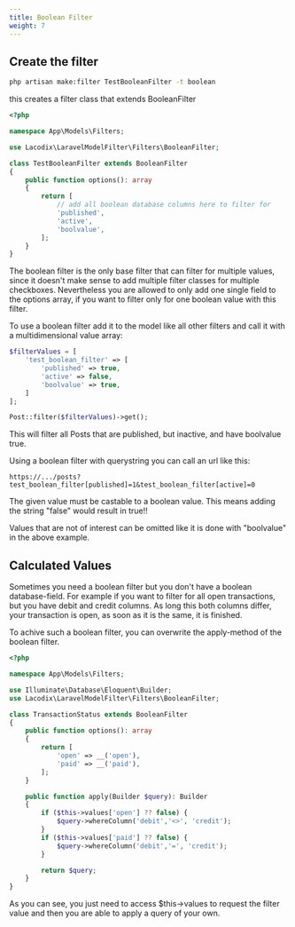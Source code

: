 ```yaml
---
title: Boolean Filter
weight: 7
---
```


## Create the filter

```bash
php artisan make:filter TestBooleanFilter -t boolean
```

this creates a filter class that extends BooleanFilter

```php
<?php

namespace App\Models\Filters;

use Lacodix\LaravelModelFilter\Filters\BooleanFilter;

class TestBooleanFilter extends BooleanFilter
{
    public function options(): array
    {
        return [
            // add all boolean database columns here to filter for 
            'published',
            'active',
            'boolvalue',
        ];
    }
}
```

The boolean filter is the only base filter that can filter for multiple values, since
it doesn't make sense to add multiple filter classes for multiple checkboxes.
Nevertheless you are allowed to only add one single field to the options array,
if you want to filter only for one boolean value with this filter.

To use a boolean filter add it to the model like all other filters and
call it with a multidimensional value array:

```php
$filterValues = [
    'test_boolean_filter' => [
        'published' => true,
        'active' => false,
        'boolvalue' => true,
    ]
];

Post::filter($filterValues)->get();
```
This will filter all Posts that are published, but inactive, and have boolvalue true.

Using a boolean filter with querystring you can call an url like this:

```
https://.../posts?test_boolean_filter[published]=1&test_boolean_filter[active]=0
```

The given value must be castable to a boolean value. This means adding the string "false" would result in true!!

Values that are not of interest can be omitted like it is done with "boolvalue" in the above example.

## Calculated Values

Sometimes you need a boolean filter but you don't have a boolean database-field. For example
if you want to filter for all open transactions, but you have debit and credit columns. As long this both
columns differ, your transaction is open, as soon as it is the same, it is finished.

To achive such a boolean filter, you can overwrite the apply-method of the boolean filter.

```php
<?php

namespace App\Models\Filters;

use Illuminate\Database\Eloquent\Builder;
use Lacodix\LaravelModelFilter\Filters\BooleanFilter;

class TransactionStatus extends BooleanFilter
{
    public function options(): array
    {
        return [
            'open' => __('open'),
            'paid' => __('paid'),
        ];
    }

    public function apply(Builder $query): Builder
    {
        if ($this->values['open'] ?? false) {
            $query->whereColumn('debit','<>', 'credit');
        }
        if ($this->values['paid'] ?? false) {
            $query->whereColumn('debit','=', 'credit');
        }

        return $query;
    }
}
```

As you can see, you just need to access $this->values to request the filter value and then you are
able to apply a query of your own.